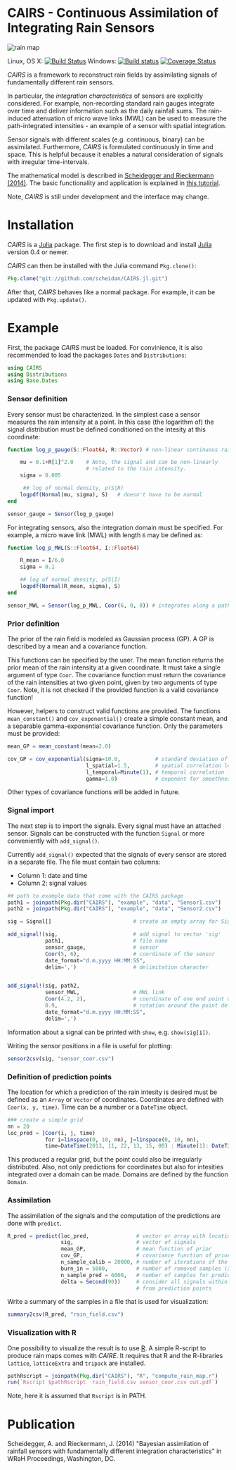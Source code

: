 # CAIRS - Continuous Assimilation of Integrating Rain Sensors


![rain map](https://raw.github.com/scheidan/CAIRS/master/Images%20for%20Readme/Header.png)

Linux, OS X:
[![Build Status](https://travis-ci.org/scheidan/CAIRS.jl.svg?branch=master)](https://travis-ci.org/scheidan/CAIRS.jl)
  Windows:
[![Build status](https://ci.appveyor.com/api/projects/status/9cuvjuek83wut0ju/branch/master?svg=true)](https://ci.appveyor.com/project/scheidan/cairs-jl/branch/master)
[![Coverage Status](https://img.shields.io/coveralls/scheidan/CAIRS.jl.svg)](https://coveralls.io/r/scheidan/CAIRS.jl?branch=master)

_CAIRS_ is a framework to reconstruct rain fields by assimilating
signals of fundamentally different rain sensors.

In particular, the *integration characteristics* of sensors are
explicitly considered.  For example, non-recording standard rain gauges
integrate over time and deliver information such as the daily rainfall
sums. The rain-induced attenuation of micro wave links (MWL) can be
used to measure the path-integrated intensities - an example of a sensor with
spatial integration.

Sensor signals with different scales (e.g. continuous, binary) can be
assimilated. Furthermore, _CAIRS_ is formulated continuously in time
and space. This is helpful because it enables a natural consideration
of signals with irregular time-intervals.

The mathematical model is described in [Scheidegger and Rieckermann (2014)](#publication).
The basic functionality and application is explained in [this tutorial](https://github.com/scheidan/CAIRS-Tutorial).

Note, _CAIRS_ is still under development and the interface may change.



# Installation

_CAIRS_ is a [Julia](http://julialang.org/) package. The first step is to download and install
[Julia](http://julialang.org/downloads/) version 0.4 or newer.

_CAIRS_ can then be installed with the Julia command `Pkg.clone()`:

```Julia
Pkg.clone("git://github.com/scheidan/CAIRS.jl.git")
```

After that, _CAIRS_ behaves like a normal package. For example, it can
be updated with `Pkg.update()`.


# Example

First, the package _CAIRS_ must be loaded. For convinience, it is also
recommended to load the packages `Dates` and `Distributions`:

```Julia
using CAIRS
using Distributions
using Base.Dates
```


### Sensor definition

Every sensor must be characterized. In the simplest case a sensor measures
the rain intensity at a point. In this case (the logarithm of) the signal
distribution must be defined conditioned on the intesity at this coordinate:

```Julia
function log_p_gauge(S::Float64, R::Vector) # non-linear continuous rain gauge

	mu = 0.1+R[1]^2.0    # Note, the signal and can be non-linearly
						 # related to the rain intensity.
	sigma = 0.005

	 ## log of normal density, p(S|R)
	logpdf(Normal(mu, sigma), S)   # doesn't have to be normal
end

sensor_gauge = Sensor(log_p_gauge)
```

For integrating sensors, also the integration domain must be
specified. For example, a micro wave link (MWL) with length `6` may be
defined as:

```julia
function log_p_MWL(S::Float64, I::Float64)

	R_mean = I/6.0
	sigma = 0.1

	## log of normal density, p(S|I)
	logpdf(Normal(R_mean, sigma), S)
end

sensor_MWL = Sensor(log_p_MWL, Coor(6, 0, 0)) # integrates along a path of length 6
```

### Prior definition

The prior of the rain field is modeled as Gaussian process (GP). A GP
is described by a mean and a covariance function.

This functions can be specified by the user. The mean function returns
the prior mean of the rain intensity at a given coordinate. It must
take a single argument of type `Coor`. The covariance function must
return the covariance of the rain intensities at two given point, given
by two arguments of type `Coor`. Note, it is not checked if the
provided function is a valid covariance function!

However, helpers to construct valid functions are provided. The functions
`mean_constant()` and `cov_exponential()` create a simple constant
mean, and a separable gamma-exponential covariance function. Only the
parameters must be provided:

```Julia
mean_GP = mean_constant(mean=2.0)

cov_GP = cov_exponential(sigma=10.0,           # standard deviation of GP
						 l_spatial=1.5,        # spatial correlation length
						 l_temporal=Minute(1), # temporal correlation length
						 gamma=1.0)            # exponent for smoothness in [0, 2]
```
Other types of covariance functions will be added in future.

### Signal import

The next step is to import the signals. Every signal must have an
attached sensor. Signals can be constructed with the function
`Signal` or more conveniently with `add_signal()`.

Currently `add_signal()` expected that the signals of every sensor are
stored in a separate file. The file must contain two columns:

 - Column 1: date and time
 - Column 2: signal values

```julia
## path to example data that come with the CAIRS package
path1 = joinpath(Pkg.dir("CAIRS"), "example", "data", "Sensor1.csv")
path2 = joinpath(Pkg.dir("CAIRS"), "example", "data", "Sensor2.csv")

sig = Signal[]                          # create an empty array for Signals

add_signal!(sig,                        # add signal to vector 'sig'
			path1,                      # file name
			sensor_gauge,               # sensor
			Coor(5, 6),                 # coordinate of the sensor
			date_format="d.m.yyyy HH:MM:SS",
			delim=',')                  # delimitation character


add_signal!(sig, path2,
			sensor_MWL,                 # MWL link
			Coor(4.2, 2),               # coordinate of one end point of the sensor
			0.9,                        # rotation around the point defined above in [rad]
			date_format="d.m.yyyy HH:MM:SS",
			delim=',')
```

Information about a signal can be printed with `show`, e.g. `show(sig[1])`.

Writing the sensor positions in a file is useful for plotting:
```Julia
sensor2csv(sig, "sensor_coor.csv")
```

### Definition of prediction points

The location for which a prediction of the rain intesity is desired must be
defined as an `Array` or `Vector` of coordinates. Coordinates are
defined with `Coor(x, y, time)`. Time can be a number or a `DateTime`
object.
```Julia
### create a simple grid
nn = 20
loc_pred = [Coor(i, j, time)
			for i=linspace(0, 10, nn), j=linspace(0, 10, nn),
			time=DateTime(2013, 11, 22, 13, 15, 00) : Minute(1): DateTime(2013, 11, 22, 13, 20, 00) ]
```
This produced a regular grid, but the point could also be irregularly distributed. Also, not only predictions for coordinates but also for intesities integrated over a domain can be made. Domains are defined by the function `Domain`.

### Assimilation
The assimilation of the signals and the computation of the predictions are done with `predict`.
```Julia
R_pred = predict(loc_pred,               # vector or array with locations for predictions
				 sig,                    # vector of signals
				 mean_GP,                # mean function of prior
				 cov_GP,                 # covariance function of prior
				 n_sample_calib = 20000, # number of iterations of the Gibbs sampler
				 burn_in = 5000,         # number of removed samples (and length of adaptation)
				 n_sample_pred = 6000,   # number of samples for predictions
				 delta = Second(90))     # consider all signals within time 'delta'
										 # from prediction points
```

Write a summary of the samples in a file that is used for visualization:
```julia
summary2csv(R_pred, "rain_field.csv")
```

### Visualization with R
One possibility to visualize the result is to use [R](http://www.r-project.org/). A simple
R-script to produce rain maps comes with _CAIRE_. It requires that R and
the R-libraries `lattice`, `latticeExtra` and `tripack` are installed.
```Julia
pathRscript = joinpath(Pkg.dir("CAIRS"), "R", "compute_rain_map.r")
run(`Rscript $pathRscript  rain_field.csv sensor_coor.csv out.pdf`)
```
Note, here it is assumed that `Rscript` is in PATH.



# Publication
<a name="Publication"></a>

Scheidegger, A. and Rieckermann, J. (2014) "Bayesian assimilation of
rainfall sensors with fundamentally different integration
characteristics" in WRaH Proceedings, Washington, DC.
